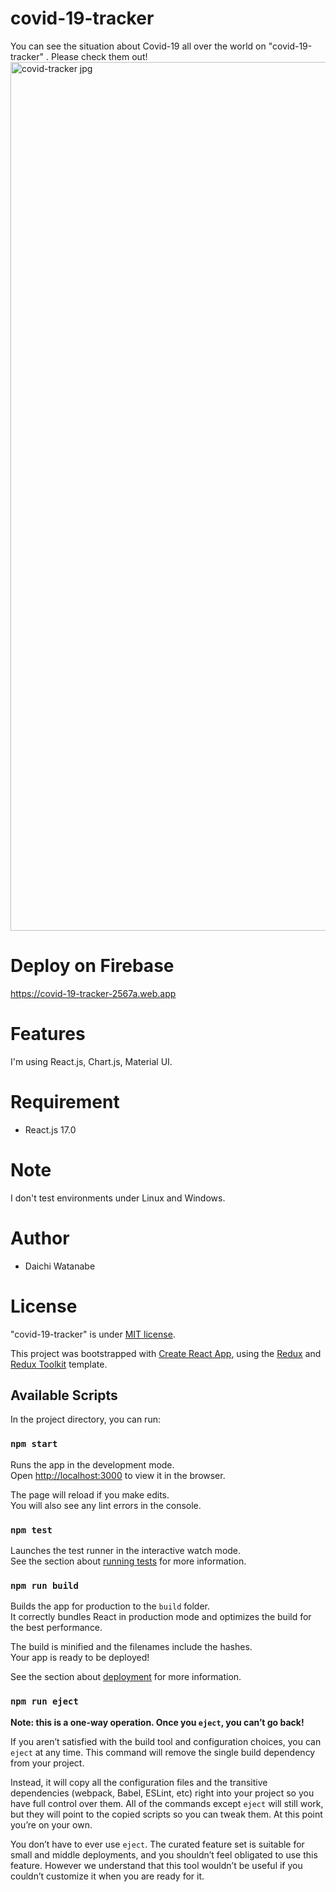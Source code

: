 
# covid-19-tracker

You can see the situation about Covid-19 all over the world on "covid-19-tracker" . Please check them out!
<img width="1390" alt="covid-tracker jpg" src="https://user-images.githubusercontent.com/72646084/128660641-e8c2a1c3-d77d-4ccc-8016-e1735588d8f1.png">

# Deploy on Firebase
https://covid-19-tracker-2567a.web.app

 
# Features
I'm using React.js, Chart.js, Material UI.



 
# Requirement

* React.js 17.0
 
# Note
 
I don't test environments under Linux and Windows.
 
# Author
 
* Daichi Watanabe


# License
 
"covid-19-tracker" is under [MIT license](https://en.wikipedia.org/wiki/MIT_License).

This project was bootstrapped with [Create React App](https://github.com/facebook/create-react-app), using the [Redux](https://redux.js.org/) and [Redux Toolkit](https://redux-toolkit.js.org/) template.

## Available Scripts

In the project directory, you can run:

### `npm start`

Runs the app in the development mode.<br />
Open [http://localhost:3000](http://localhost:3000) to view it in the browser.

The page will reload if you make edits.<br />
You will also see any lint errors in the console.

### `npm test`

Launches the test runner in the interactive watch mode.<br />
See the section about [running tests](https://facebook.github.io/create-react-app/docs/running-tests) for more information.

### `npm run build`

Builds the app for production to the `build` folder.<br />
It correctly bundles React in production mode and optimizes the build for the best performance.

The build is minified and the filenames include the hashes.<br />
Your app is ready to be deployed!

See the section about [deployment](https://facebook.github.io/create-react-app/docs/deployment) for more information.

### `npm run eject`

**Note: this is a one-way operation. Once you `eject`, you can’t go back!**

If you aren’t satisfied with the build tool and configuration choices, you can `eject` at any time. This command will remove the single build dependency from your project.

Instead, it will copy all the configuration files and the transitive dependencies (webpack, Babel, ESLint, etc) right into your project so you have full control over them. All of the commands except `eject` will still work, but they will point to the copied scripts so you can tweak them. At this point you’re on your own.

You don’t have to ever use `eject`. The curated feature set is suitable for small and middle deployments, and you shouldn’t feel obligated to use this feature. However we understand that this tool wouldn’t be useful if you couldn’t customize it when you are ready for it.

